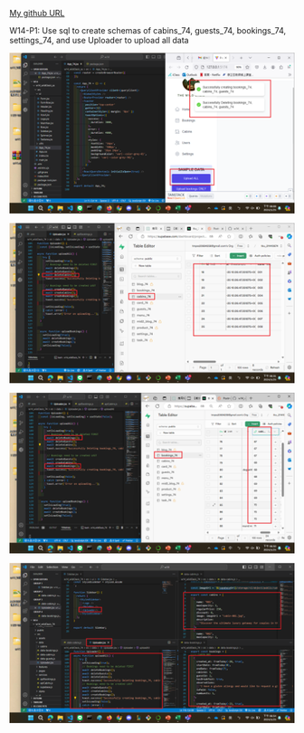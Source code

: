[My github URL](https://github.com/CHEN211410674/1122-wp2-2N_74)


W14-P1: Use sql to create schemas of cabins_74, guests_74, bookings_74, settings_74, and use Uploader to upload all data

![](w14-p1-1.png)
 
![](w14-p1-2.png)
 
![](w14-p1-3.png)
 
![](w14-p1-4.png)